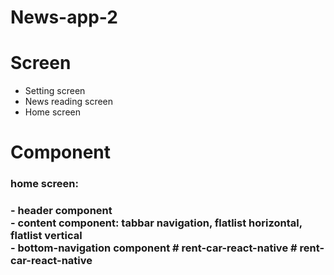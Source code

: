 # News-app-2

# Screen
- Setting screen
- News reading screen
- Home screen

# Component
<h3> home screen: <h3>
- header component <br/>
- content component: tabbar navigation, flatlist horizontal, flatlist vertical <br/>
- bottom-navigation component
# rent-car-react-native
# rent-car-react-native
